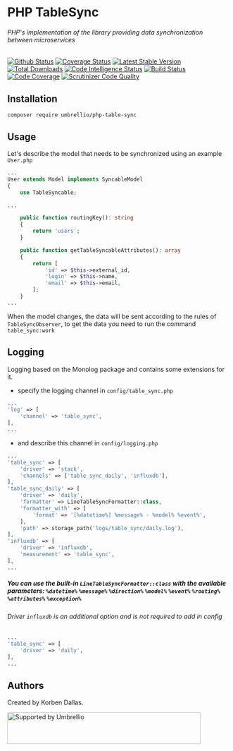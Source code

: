 # PHP TableSync

###### PHP's implementation of the library providing data synchronization between microservices

[![Github Status](https://github.com/umbrellio/php-table-sync/workflows/CI/badge.svg)](https://github.com/umbrellio/php-table-sync/actions)
[![Coverage Status](https://coveralls.io/repos/github/umbrellio/php-table-sync/badge.svg?branch=master)](https://coveralls.io/github/umbrellio/php-table-sync?branch=master)
[![Latest Stable Version](https://poser.pugx.org/umbrellio/php-table-sync/v/stable.png)](https://packagist.org/packages/umbrellio/php-table-sync)
[![Total Downloads](https://poser.pugx.org/umbrellio/php-table-sync/downloads.png)](https://packagist.org/packages/umbrellio/php-table-sync)
[![Code Intelligence Status](https://scrutinizer-ci.com/g/umbrellio/php-table-sync/badges/code-intelligence.svg?b=master)](https://scrutinizer-ci.com/code-intelligence)
[![Build Status](https://scrutinizer-ci.com/g/umbrellio/php-table-sync/badges/build.png?b=master)](https://scrutinizer-ci.com/g/umbrellio/php-table-sync/build-status/master)
[![Code Coverage](https://scrutinizer-ci.com/g/umbrellio/php-table-sync/badges/coverage.png?b=master)](https://scrutinizer-ci.com/g/umbrellio/php-table-sync/?branch=master)
[![Scrutinizer Code Quality](https://scrutinizer-ci.com/g/umbrellio/php-table-sync/badges/quality-score.png?b=master)](https://scrutinizer-ci.com/g/umbrellio/php-table-sync/?branch=master)


## Installation

```shell
composer require umbrellio/php-table-sync
```

## Usage

Let's describe the model that needs to be synchronized using an example `User.php`

```php
...
User extends Model implements SyncableModel
{
    use TableSyncable;

...

    public function routingKey(): string
    {
        return 'users';
    }

    public function getTableSyncableAttributes(): array
    {
        return [
            'id' => $this->external_id,
            'login' => $this->name,
            'email' => $this->email,
        ];
    }
...
```

When the model changes, the data will be sent according to the rules of `TableSyncObserver`, to get the data you need to run the command `table_sync:work`

## Logging
Logging based on the Monolog package and contains some extensions for it.
- specify the logging channel in `config/table_sync.php`
```php
...
'log' => [
    'channel' => 'table_sync',
],
...
```
- and describe this channel in `config/logging.php`
```php
...
'table_sync' => [
    'driver' => 'stack',
    'channels' => ['table_sync_daily', 'influxdb'],
],
'table_sync_daily' => [
    'driver' => 'daily',
    'formatter' => LineTableSyncFormatter::class,
    'formatter_with' => [
        'format' => '[%datetime%] %message% - %model% %event%',
    ],
    'path' => storage_path('logs/table_sync/daily.log'),
],
'influxdb' => [
    'driver' => 'influxdb',
    'measurement' => 'table_sync',
],
...
```

##### You can use the built-in `LineTableSyncFormatter::class` with the available parameters: `%datetime%` `%message%` `%direction%` `%model%` `%event%` `%routing%` `%attributes%` `%exception%`

###### Driver `influxdb` is an additional option and is not required to add in config
```php
...
'table_sync' => [
    'driver' => 'daily',
],
...
```

## Authors

Created by Korben Dallas.

<a href="https://github.com/umbrellio/">
<img style="float: left;" src="https://umbrellio.github.io/Umbrellio/supported_by_umbrellio.svg" alt="Supported by Umbrellio" width="439" height="72">
</a>
